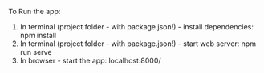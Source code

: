 To Run the app:

1. In terminal (project folder - with package.json!) - install dependencies: npm install
1. In terminal (project folder - with package.json!) - start web server: npm run serve
2. In browser - start the app: localhost:8000/